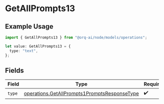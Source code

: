 # GetAllPrompts13

## Example Usage

```typescript
import { GetAllPrompts13 } from "@orq-ai/node/models/operations";

let value: GetAllPrompts13 = {
  type: "text",
};
```

## Fields

| Field                                                                                                        | Type                                                                                                         | Required                                                                                                     | Description                                                                                                  |
| ------------------------------------------------------------------------------------------------------------ | ------------------------------------------------------------------------------------------------------------ | ------------------------------------------------------------------------------------------------------------ | ------------------------------------------------------------------------------------------------------------ |
| `type`                                                                                                       | [operations.GetAllPrompts1PromptsResponseType](../../models/operations/getallprompts1promptsresponsetype.md) | :heavy_check_mark:                                                                                           | N/A                                                                                                          |